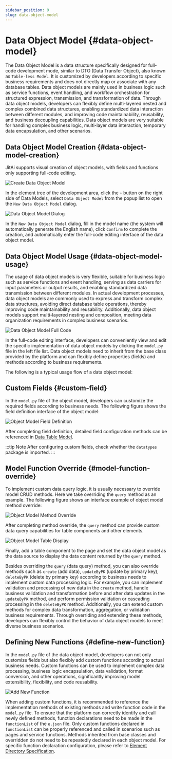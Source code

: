 ```yaml
---
sidebar_position: 9
slug: data-object-model
---
```


# Data Object Model {#data-object-model}
The Data Object Model is a data structure specifically designed for full-code development mode, similar to DTO (Data Transfer Object), also known as `Table-less Model`. It is customized by developers according to specific business requirements and does not directly map or associate with any database tables. Data object models are mainly used in business logic such as service functions, event handling, and workflow orchestration for structured expression, transmission, and transformation of data. Through data object models, developers can flexibly define multi-layered nested and complex combined data structures, enabling standardized data interaction between different modules, and improving code maintainability, reusability, and business decoupling capabilities. Data object models are very suitable for handling complex business logic, multi-layer data interaction, temporary data encapsulation, and other scenarios.

## Data Object Model Creation {#data-object-model-creation}
JitAi supports visual creation of object models, with fields and functions only supporting full-code editing.

![Create Data Object Model](./img/create-data-object-model.png)

In the element tree of the development area, click the `+` button on the right side of Data Models, select `Data Object Model` from the popup list to open the `New Data Object Model` dialog.

![Data Object Model Dialog](./img/data-object-model-popup.png)

In the `New Data Object Model` dialog, fill in the model name (the system will automatically generate the English name), click `Confirm` to complete the creation, and automatically enter the full-code editing interface of the data object model.

## Data Object Model Usage {#data-object-model-usage}
The usage of data object models is very flexible, suitable for business logic such as service functions and event handling, serving as data carriers for input parameters or output results, and enabling standardized data transmission between different modules. In actual development processes, data object models are commonly used to express and transform complex data structures, avoiding direct database table operations, thereby improving code maintainability and reusability. Additionally, data object models support multi-layered nesting and composition, meeting data organization requirements in complex business scenarios.

![Data Object Model Full Code](./img/data-object-model-full-code.png)

In the full-code editing interface, developers can conveniently view and edit the specific implementation of data object models by clicking the `model.py` file in the left file list. Data object models need to inherit from the base class provided by the platform and can flexibly define properties (fields) and methods according to business requirements.

The following is a typical usage flow of a data object model:

## Custom Fields {#custom-field}
In the `model.py` file of the object model, developers can customize the required fields according to business needs. The following figure shows the field definition interface of the object model:

![Object Model Field Definition](./img/object-model-field-definition.png)

After completing field definition, detailed field configuration methods can be referenced in [Data Table Model](./data-table-model#source-code-mode).

:::tip Note
After configuring custom fields, check whether the `datatypes` package is imported.
:::

## Model Function Override {#model-function-override}
To implement custom data query logic, it is usually necessary to override model CRUD methods. Here we take overriding the `query` method as an example. The following figure shows an interface example of object model method override:

![Object Model Method Override](./img/object-model-method-override.png)

After completing method override, the `query` method can provide custom data query capabilities for table components and other elements.

![Object Model Table Display](./img/object-model-table-display.png)

Finally, add a table component to the page and set the data object model as the data source to display the data content returned by the `query` method.

Besides overriding the `query` (data query) method, you can also override methods such as `create` (add data), `updateByPK` (update by primary key), `deleteByPK` (delete by primary key) according to business needs to implement custom data processing logic. For example, you can implement validation and processing of new data in the `create` method, handle business validation and transformation before and after data updates in the `updateByPK` method, and perform permission validation or cascading processing in the `deleteByPK` method. Additionally, you can extend custom methods for complex data transformation, aggregation, or validation business requirements. Through overriding and extending these methods, developers can flexibly control the behavior of data object models to meet diverse business scenarios.

## Defining New Functions {#define-new-function}
In the `model.py` file of the data object model, developers can not only customize fields but also flexibly add custom functions according to actual business needs. Custom functions can be used to implement complex data processing, business logic encapsulation, data validation, format conversion, and other operations, significantly improving model extensibility, flexibility, and code reusability.

![Add New Function](./img/data-object-model-add-function.gif)

When adding custom functions, it is recommended to reference the implementation methods of existing methods and write function code in the `model.py` file. To ensure that the platform can correctly identify and call newly defined methods, function declarations need to be made in the `functionList` of the `e.json` file. Only custom functions declared in `functionList` can be properly referenced and called in scenarios such as pages and service functions. Methods inherited from base classes and overridden do not need to be repeatedly declared in each object model. For specific function declaration configuration, please refer to [Element Directory Specification](../../reference/runtime-platform/JAAP#element-directory-specification).